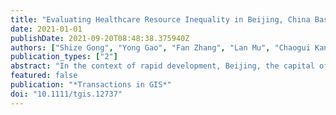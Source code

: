 ```yaml
---
title: "Evaluating Healthcare Resource Inequality in Beijing, China Based on an Improved Spatial Accessibility Measurement"
date: 2021-01-01
publishDate: 2021-09-20T08:48:38.375940Z
authors: ["Shize Gong", "Yong Gao", "Fan Zhang", "Lan Mu", "Chaogui Kang", "Yu Liu"]
publication_types: ["2"]
abstract: "In the context of rapid development, Beijing, the capital of China, is facing huge challenges in providing fair healthcare resources to residents. Although Beijing has the best healthcare resources nationwide, a highly concentrated population and uneven distribution of hospitals make the supply of medical resources tight and unbalanced. The objective of this study is to explore the healthcare resource inequality in Beijing based on spatial accessibility. The two-step floating catchment area method was improved to measure healthcare accessibility by defining a novel distance attenuation function that conforms to the specific travel behavior of taxies to hospitals. We explored the inequality among different places and different populations. It was found that the spatial inequality of healthcare resources was evident and typical, with the dominant resources concentrated in the city center. Some regions are always in an advantageous position regardless of traffic conditions. The impact of some social-economic factors on healthcare accessibility was analyzed, which exhibited significant spatial heterogeneity. Hospital deserts for different vulnerable populations were identified. Besides children with massive hospital deserts at the city fringe, other vulnerable populations have no distinct disadvantage. These results offer profound comprehension of healthcare inequality to assist in healthcare resources management and policy-making in Beijing."
featured: false
publication: "*Transactions in GIS*"
doi: "10.1111/tgis.12737"
---
```


